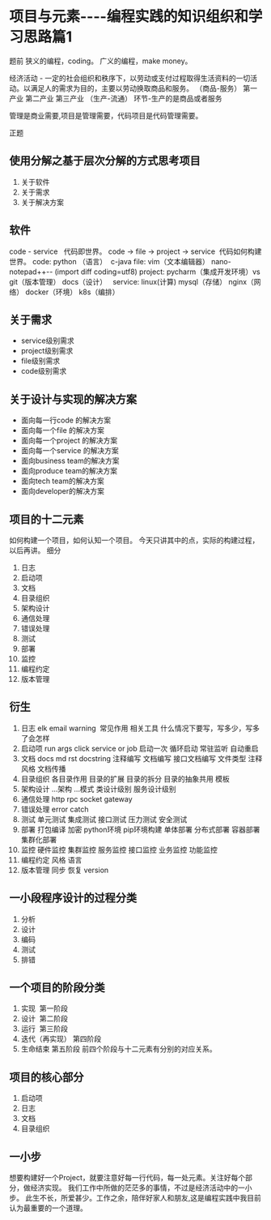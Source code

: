 # 项目与元素----编程实践的知识组织和学习思路篇1

题前
狭义的编程，coding。
广义的编程，make money。

经济活动 - 一定的社会组织和秩序下，以劳动或支付过程取得生活资料的一切活动。以满足人的需求为目的，主要以劳动换取商品和服务。
（商品-服务） 第一产业 第二产业 第三产业
（生产-流通） 环节-生产的是商品或者服务

管理是商业需要,项目是管理需要，代码项目是代码管理需要。

正题

## 使用分解之基于层次分解的方式思考项目
1. 关于软件
2. 关于需求
3. 关于解决方案
## 软件
code - service   代码即世界。
code -> file -> project -> service  代码如何构建世界。
code: python （语言）  c-java
file: vim（文本编辑器） nano-notepad++-- (import diff coding=utf8)
project: pycharm（集成开发环境）vs git（版本管理） docs（设计）  
service: linux(计算) mysql（存储） nginx（网络） docker（环境） k8s（编排）
## 关于需求
- service级别需求
- project级别需求
- file级别需求
- code级别需求
## 关于设计与实现的解决方案
- 面向每一行code 的解决方案
- 面向每一个file 的解决方案
- 面向每一个project 的解决方案
- 面向每一个service 的解决方案
- 面向business team的解决方案
- 面向produce team的解决方案
- 面向tech team的解决方案
- 面向developer的解决方案
## 项目的十二元素
如何构建一个项目，如何认知一个项目。
今天只讲其中的点，实际的构建过程，以后再讲。
细分
1. 日志
2. 启动项
3. 文档
4. 目录组织
5. 架构设计
6. 通信处理
7. 错误处理
8. 测试
9. 部署
10. 监控
11. 编程约定
12. 版本管理
## 衍生
1. 日志 elk email warning  常见作用 相关工具 什么情况下要写，写多少，写多了会怎样
2. 启动项 run args click service or job 启动一次 循环启动 常驻监听 自动重启
3. 文档 docs md rst docstring 注释编写 文档编写 接口文档编写 文件类型 注释风格 文档传播
4. 目录组织 各目录作用 目录的扩展 目录的拆分 目录的抽象共用 模板
5. 架构设计 ...架构 ...模式 类设计级别 服务设计级别
6. 通信处理 http rpc socket gateway
7. 错误处理 error catch
8. 测试 单元测试 集成测试 接口测试 压力测试 安全测试
9. 部署 打包编译 加密 python环境 pip环境构建 单体部署 分布式部署 容器部署 集群化部署
10. 监控 硬件监控 集群监控 服务监控 接口监控 业务监控 功能监控
11. 编程约定 风格 语言
12. 版本管理 同步 恢复 version
## 一小段程序设计的过程分类
1. 分析
2. 设计
3. 编码
4. 测试
5. 排错
## 一个项目的阶段分类
1. 实现  第一阶段
2. 设计  第二阶段
3. 运行  第三阶段
4. 迭代（再实现） 第四阶段
5. 生命结束 第五阶段
前四个阶段与十二元素有分别的对应关系。
## 项目的核心部分
1. 启动项
2. 日志
3. 文档
4. 目录组织
## 一小步
想要构建好一个Project，就要注意好每一行代码，每一处元素。关注好每个部分，做经济实现。
我们工作中所做的茫茫多的事情，不过是经济活动中的一小步。
此生不长，所爱甚少。工作之余，陪伴好家人和朋友,这是编程实践中我目前认为最重要的一个道理。
